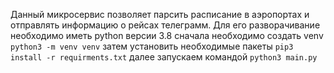 Данный микросервис позволяет парсить расписание в аэропортах
 и отправлять информацию о рейсах телеграмм.
Для его разворачивание необходимо иметь python версии 3.8
сначала необходимо создать venv
`python3 -m venv venv`
затем установить необходимые пакеты
`pip3 install -r requirments.txt`
далее запускаем командой 
`python3 main.py`
